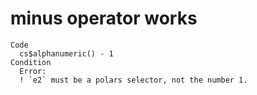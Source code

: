 # minus operator works

    Code
      cs$alphanumeric() - 1
    Condition
      Error:
      ! `e2` must be a polars selector, not the number 1.


